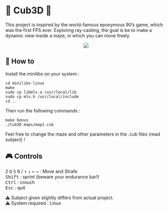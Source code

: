 # 📌 Cub3D 📌

This project is inspired by the world-famous eponymous 90’s game, which was the first FPS ever. Exploring ray-casting, the goal is be to make a dynamic view inside a maze, in which you can move freely.

<p align="center">
	<img src="./cub3D.gif" >
</p>

## 🔑 How to

Install the minilibx on your system :

```
cd minilibx-linux
make
sudo cp libmlx.a /usr/local/lib
sudo cp mlx.h /usr/local/include
cd ..
```

Then run the following commands :

```
make bonus
./Cub3D maps/map1.cub
```

Feel free to change the maze and other parameters in the .cub files (read subject) !

## 🎮 Controls
<kbd>Z</kbd> <kbd>Q</kbd> <kbd>S</kbd> <kbd>D</kbd> / <kbd>↑</kbd> <kbd>↓</kbd> <kbd>←</kbd> <kbd>→</kbd> : Move and Strafe<br>
<kbd>Shift</kbd> : sprint (beware your endurance bar!)<br>
<kbd>Ctrl</kbd> : crouch<br>
<kbd>Esc</kbd> : quit<br>


⚠️ Subject given slightly differs from actual project.<br>
⚠️ System required : Linux
